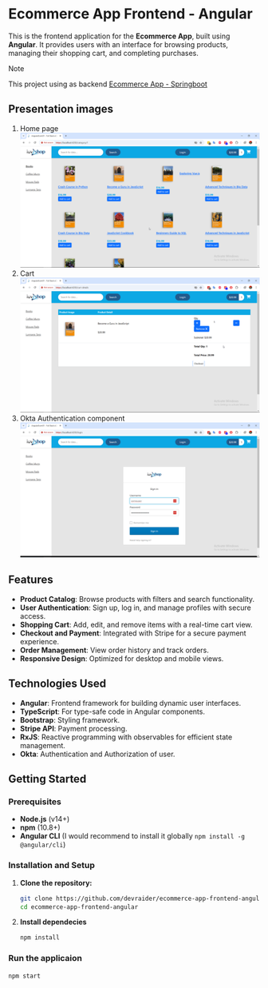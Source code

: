 # Ecommerce App Frontend - Angular

This is the frontend application for the **Ecommerce App**, built using **Angular**. It provides users with an interface for browsing products, managing their shopping cart, and completing purchases.

> [!note]
> This project using as backend [Ecommerce App - Springboot](https://github.com/devraider/ecommerce-app-backend-springboot)

## Presentation images
1. Home page
   ![alt text](/src/assets/docs/image.png)
2. Cart
   ![alt text](/src/assets/docs/image-1.png)
3. Okta Authentication component
   ![alt text](/src/assets/docs/image-2.png)
## Features

- **Product Catalog**: Browse products with filters and search functionality.
- **User Authentication**: Sign up, log in, and manage profiles with secure access.
- **Shopping Cart**: Add, edit, and remove items with a real-time cart view.
- **Checkout and Payment**: Integrated with Stripe for a secure payment experience.
- **Order Management**: View order history and track orders.
- **Responsive Design**: Optimized for desktop and mobile views.

## Technologies Used

- **Angular**: Frontend framework for building dynamic user interfaces.
- **TypeScript**: For type-safe code in Angular components.
- **Bootstrap**: Styling framework.
- **Stripe API**: Payment processing.
- **RxJS**: Reactive programming with observables for efficient state management.
- **Okta**: Authentication and Authorization of user.

## Getting Started

### Prerequisites
- **Node.js** (v14+) 
- **npm** (10.8+)
- **Angular CLI** (I would recommend to install it globally `npm install -g @angular/cli`)

### Installation and Setup

1. **Clone the repository:**
   ```bash
   git clone https://github.com/devraider/ecommerce-app-frontend-angular.git
   cd ecommerce-app-frontend-angular

2. **Install dependecies**
    ```bash
    npm install
    ```

### Run the applicaion
   ```bash
   npm start
   ```
